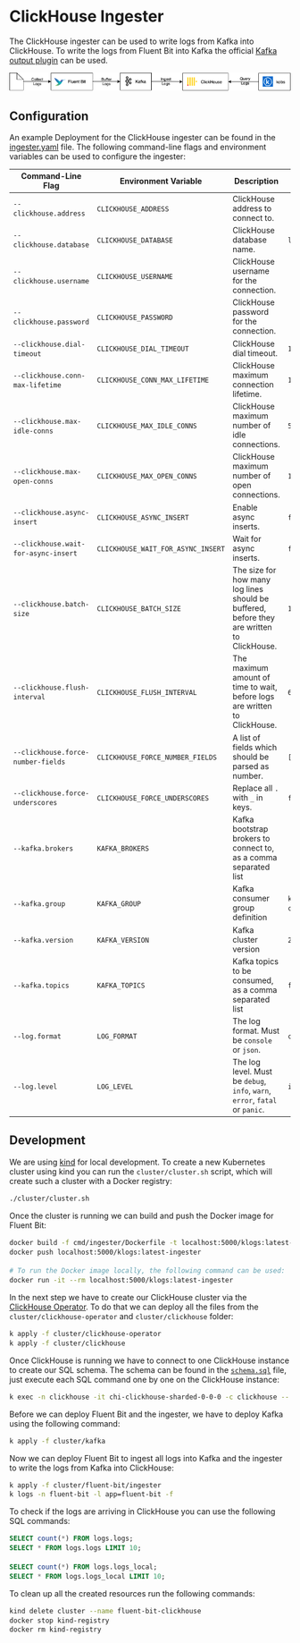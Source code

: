 # ClickHouse Ingester

The ClickHouse ingester can be used to write logs from Kafka into ClickHouse. To write the logs from Fluent Bit into Kafka the official [Kafka output plugin](https://docs.fluentbit.io/manual/pipeline/outputs/kafka) can be used.

![Ingester](../../assets/ingester.png)

## Configuration

An example Deployment for the ClickHouse ingester can be found in the [ingester.yaml](../../cluster/fluent-bit/ingester/ingester.yaml) file. The following command-line flags and environment variables can be used to configure the ingester:

| Command-Line Flag | Environment Variable | Description | Default |
| ----------------- | -------------------- | ----------- | ------- |
| `--clickhouse.address` | `CLICKHOUSE_ADDRESS` | ClickHouse address to connect to. | |
| `--clickhouse.database` | `CLICKHOUSE_DATABASE` | ClickHouse database name. | `logs` |
| `--clickhouse.username` | `CLICKHOUSE_USERNAME` | ClickHouse username for the connection. | |
| `--clickhouse.password` | `CLICKHOUSE_PASSWORD` | ClickHouse password for the connection. | |
| `--clickhouse.dial-timeout` | `CLICKHOUSE_DIAL_TIMEOUT` | ClickHouse dial timeout. | `10s` |
| `--clickhouse.conn-max-lifetime` | `CLICKHOUSE_CONN_MAX_LIFETIME` | ClickHouse maximum connection lifetime. | `1h` |
| `--clickhouse.max-idle-conns` | `CLICKHOUSE_MAX_IDLE_CONNS` | ClickHouse maximum number of idle connections. | `5` |
| `--clickhouse.max-open-conns` | `CLICKHOUSE_MAX_OPEN_CONNS` | ClickHouse maximum number of open connections. | `10` |
| `--clickhouse.async-insert` | `CLICKHOUSE_ASYNC_INSERT` | Enable async inserts. | `false` |
| `--clickhouse.wait-for-async-insert` | `CLICKHOUSE_WAIT_FOR_ASYNC_INSERT` | Wait for async inserts. | `false` |
| `--clickhouse.batch-size` | `CLICKHOUSE_BATCH_SIZE` | The size for how many log lines should be buffered, before they are written to ClickHouse. | `100000` |
| `--clickhouse.flush-interval` | `CLICKHOUSE_FLUSH_INTERVAL` | The maximum amount of time to wait, before logs are written to ClickHouse. | `60s` |
| `--clickhouse.force-number-fields` | `CLICKHOUSE_FORCE_NUMBER_FIELDS` | A list of fields which should be parsed as number. | `[]` |
| `--clickhouse.force-underscores` | `CLICKHOUSE_FORCE_UNDERSCORES` | Replace all `.` with `_` in keys. | `false` |
| `--kafka.brokers` | `KAFKA_BROKERS` | Kafka bootstrap brokers to connect to, as a comma separated list | |
| `--kafka.group` | `KAFKA_GROUP` | Kafka consumer group definition | `kafka-clickhouse` |
| `--kafka.version` | `KAFKA_VERSION` | Kafka cluster version | `2.1.1` |
| `--kafka.topics` | `KAFKA_TOPICS` | Kafka topics to be consumed, as a comma separated list | `fluent-bit` |
| `--log.format` | `LOG_FORMAT` | The log format. Must be `console` or `json`. | `console` |
| `--log.level` | `LOG_LEVEL` | The log level. Must be `debug`, `info`, `warn`, `error`, `fatal` or `panic`. | `info` |

## Development

We are using [kind](https://kind.sigs.k8s.io/docs/user/quick-start/) for local development. To create a new Kubernetes cluster using kind you can run the `cluster/cluster.sh` script, which will create such a cluster with a Docker registry:

```sh
./cluster/cluster.sh
```

Once the cluster is running we can build and push the Docker image for Fluent Bit:

```sh
docker build -f cmd/ingester/Dockerfile -t localhost:5000/klogs:latest-ingester .
docker push localhost:5000/klogs:latest-ingester

# To run the Docker image locally, the following command can be used:
docker run -it --rm localhost:5000/klogs:latest-ingester
```

In the next step we have to create our ClickHouse cluster via the [ClickHouse Operator](https://github.com/Altinity/clickhouse-operator). To do that we can deploy all the files from the `cluster/clickhouse-operator` and `cluster/clickhouse` folder:

```sh
k apply -f cluster/clickhouse-operator
k apply -f cluster/clickhouse
```

Once ClickHouse is running we have to connect to one ClickHouse instance to create our SQL schema. The schema can be found in the [`schema.sql`](../../schema.sql) file, just execute each SQL command one by one on the ClickHouse instance:

```sh
k exec -n clickhouse -it chi-clickhouse-sharded-0-0-0 -c clickhouse -- clickhouse-client
```

Before we can deploy Fluent Bit and the ingester, we have to deploy Kafka using the following command:

```sh
k apply -f cluster/kafka
```

Now we can deploy Fluent Bit to ingest all logs into Kafka and the ingester to write the logs from Kafka into ClickHouse:

```sh
k apply -f cluster/fluent-bit/ingester
k logs -n fluent-bit -l app=fluent-bit -f
```

To check if the logs are arriving in ClickHouse you can use the following SQL commands:

```sql
SELECT count(*) FROM logs.logs;
SELECT * FROM logs.logs LIMIT 10;

SELECT count(*) FROM logs.logs_local;
SELECT * FROM logs.logs_local LIMIT 10;
```

To clean up all the created resources run the following commands:

```sh
kind delete cluster --name fluent-bit-clickhouse
docker stop kind-registry
docker rm kind-registry
```
